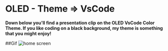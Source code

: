 # OLED - Theme => VsCode


__Down below you'll find a presentation clip on the **OLED VsCode Color Theme**. If you like coding on a black background, my theme is something that you might enjoy!__


##Gif
![home screen](oled-edit.GIF)
